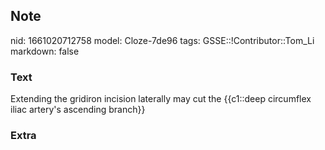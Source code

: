 ## Note
nid: 1661020712758
model: Cloze-7de96
tags: GSSE::!Contributor::Tom_Li
markdown: false

### Text
<div>
  Extending the gridiron incision laterally may cut the {{c1::deep
  circumflex iliac artery's ascending branch}}
</div>

### Extra

